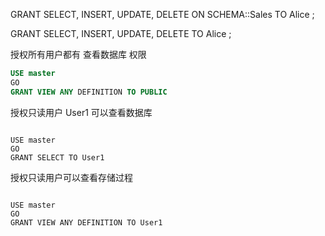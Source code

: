 GRANT SELECT, INSERT, UPDATE, DELETE ON SCHEMA::Sales TO Alice ;

GRANT SELECT, INSERT, UPDATE, DELETE TO Alice ;


授权所有用户都有 查看数据库 权限
```sql
USE master 
GO 
GRANT VIEW ANY DEFINITION TO PUBLIC
```


授权只读用户 User1 可以查看数据库
```mssql

USE master 
GO 
GRANT SELECT TO User1

```


授权只读用户可以查看存储过程
```mssql

USE master 
GO 
GRANT VIEW ANY DEFINITION TO User1

```
